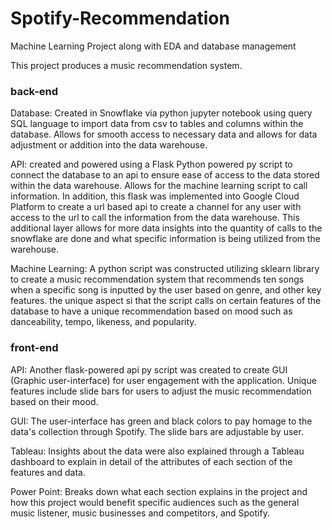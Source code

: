 # Spotify-Recommendation
Machine Learning Project along with EDA and database management

This project produces a music recommendation system.

### back-end

Database: Created in Snowflake via python jupyter notebook using query SQL language to import data from csv to tables and columns within the database. Allows for smooth access to necessary data and allows for data adjustment or addition into the data warehouse.

API: created and powered using a Flask Python powered py script to connect the database to an api to ensure ease of access to the data stored within the data warehouse. Allows for the machine learning script to call information. In addition, this flask was implemented into Google Cloud Platform to create a url based api to create a channel for any user with access to the url to call the information from the data warehouse. This additional layer allows for more data insights into the quantity of calls to the snowflake are done and what specific information is being utilized from the warehouse.

Machine Learning: A python script was constructed utilizing sklearn library to create a music recommendation system that recommends ten songs when a specific song is inputted by the user based on genre, and other key features. the unique aspect si that the script calls on certain features of the database to have a unique recommendation based on mood such as danceability, tempo, likeness, and popularity.

### front-end

API: Another flask-powered api py script was created to create GUI (Graphic user-interface) for user engagement with the application. Unique features include slide bars for users to adjust the music recommendation based on their mood.

GUI: The user-interface has green and black colors to pay homage to the data's collection through Spotify. The slide bars are adjustable by user.

Tableau: Insights about the data were also explained through a Tableau dashboard to explain in detail of the attributes of each section of the features and data.

Power Point: Breaks down what each section explains in the project and how this project would benefit specific audiences such as the general music listener, music businesses and competitors, and Spotify.